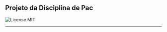 ##  Projeto da Disciplina de Pac 

![License MIT](https://img.shields.io/badge/License-MIT-yellow.svg)
 
<hr>
